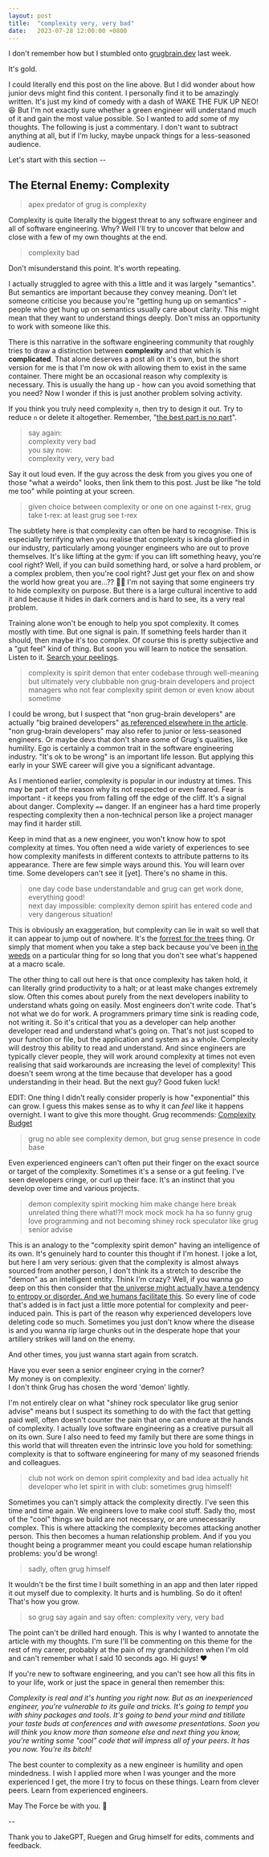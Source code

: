 ```yaml
---
layout: post
title:  "complexity very, very bad"
date:   2023-07-28 12:00:00 +0800
---
```


I don't remember how but I stumbled onto [grugbrain.dev](https://grugbrain.dev) last week.

It's gold. 

I could literally end this post on the line above. But I did wonder about how junior devs might find this content. I personally find it to be amazingly written. It's just my kind of comedy with a dash of WAKE THE FUK UP NEO! 😆 But I'm not exactly sure whether a green engineer will understand much of it and gain the most value possible. So I wanted to add some of my thoughts. The following is just a commentary. I don't want to subtract anything at all, but if I'm lucky, maybe unpack things for a less-seasoned audience. 

Let's start with this section --

## The Eternal Enemy: Complexity

> apex predator of grug is complexity

Complexity is quite literally the biggest threat to any software engineer and all of software engineering. Why? Well I'll try to uncover that below and close with a few of my own thoughts at the end.

> complexity bad  

Don't misunderstand this point. It's worth repeating. 

I actually struggled to agree with this a little and it was largely "semantics". But semantics are important because they convey meaning. Don't let someone criticise you because you're "getting hung up on semantics" - people who get hung up on semantics usually care about clarity. This might mean that they want to understand things deeply. Don't miss an opportunity to work with someone like this. 

There is this narrative in the software engineering community that roughly tries to draw a distinction between **complexity** and that which is **complicated**. That alone deserves a post all on it's own, but the short version for me is that I'm now ok with allowing them to exist in the same container. There might be an occasional reason why complexity is necessary. This is usually the hang up - how can you avoid something that you need? Now I wonder if this is just another problem solving activity. 

If you think you truly need complexity `n`, then try to design it out. Try to reduce `n` or delete it altogether. Remember, "[the best part is no part](https://hammerproject.com/2022/11/17/smashing-entropy.html)".

> say again:  
> complexity very bad  
> you say now:  
> complexity very, very bad

Say it out loud even. If the guy across the desk from you gives you one of those "what a weirdo" looks, then link them to this post. Just be like "he told me too" while pointing at your screen. 

> given choice between complexity or one on one against t-rex, grug take t-rex: at least grug see t-rex

The subtlety here is that complexity can often be hard to recognise. This is especially terrifying when you realise that complexity is kinda glorified in our industry, particularly among younger engineers who are out to prove themselves. It's like lifting at the gym: if you can lift something heavy, you're cool right? Well, if you can build something hard, or solve a hard problem, or a complex problem, then you're cool right? Just get your flex on and show the world how great you are...?? 🤷‍♂️ I'm not saying that some engineers try to hide complexity on purpose. But there is a large cultural incentive to add it and because it hides in dark corners and is hard to see, its a very real problem. 

Training alone won't be enough to help you spot complexity. It comes mostly with time. But one signal is pain. If something feels harder than it should, then maybe it's too complex. Of course this is pretty subjective and a "gut feel" kind of thing. But soon you will learn to notice the sensation. Listen to it. [Search your peelings](https://youtu.be/hVrIyEu6h_E?t=266).

> complexity is spirit demon that enter codebase through well-meaning but ultimately very clubbable non grug-brain developers and project managers who not fear complexity spirit demon or even know about sometime

I could be wrong, but I suspect that "non grug-brain developers" are actually "big brained developers" [as referenced elsewhere in the article](https://grugbrain.dev/). "non grug-brain developers" may also refer to junior or less-seasoned engineers. Or maybe devs that don't share some of Grug's qualities, like humility. Ego is certainly a common trait in the software engineering industry. "It's ok to be wrong" is an important life lesson. But applying this early in your SWE career will give you a significant advantage. 

As I mentioned earlier, complexity is popular in our industry at times. This may be part of the reason why its not respected or even feared. Fear is important - it keeps you from falling off the edge of the cliff. It's a signal about danger. Complexity `==` danger. If an engineer has a hard time properly respecting complexity then a non-technical person like a project manager may find it harder still. 

Keep in mind that as a new engineer, you won't know how to spot complexity at times. You often need a wide variety of experiences to see how complexity manifests in different contexts to attribute patterns to its appearance. There are few simple ways around this. You will learn over time. Some developers can't see it [yet]. There's no shame in this. 

> one day code base understandable and grug can get work done, everything good!  
> next day impossible: complexity demon spirit has entered code and very dangerous situation!

This is obviously an exaggeration, but complexity can lie in wait so well that it can appear to jump out of nowhere. It's the [forrest for the trees](https://en.wiktionary.org/wiki/see_the_forest_for_the_trees) thing. Or simply that moment when you take a step back because you've been [in the weeds](https://digitalcultures.net/slang/in-the-weeds/) on a particular thing for so long that you don't see what's happened at a macro scale. 

The other thing to call out here is that once complexity has taken hold, it can literally grind productivity to a halt; or at least make changes extremely slow. Often this comes about purely from the next developers inability to understand whats going on easily. Most engineers don't write code. That's not what we do for work. A programmers primary time sink is reading code, not writing it. So it's critical that you as a developer can help another developer read and understand what's going on. That's not just scoped to your function or file, but the application and system as a whole. Complexity will destroy this ability to read and understand. And since engineers are typically clever people, they will work around complexity at times not even realising that said workarounds are increasing the level of complexity! This doesn't seem wrong at the time because that developer has a good understanding in their head. But the next guy? Good fuken luck!

EDIT: One thing I didn't really consider properly is how "exponential" this can grow. I guess this makes sense as to why it can _feel_ like it happens overnight. I want to give this more thought. Grug recommends: [Complexity Budget](https://htmx.org/essays/complexity-budget/)

> grug no able see complexity demon, but grug sense presence in code base

Even experienced engineers can't often put their finger on the exact source or target of the complexity. Sometimes it's a sense or a gut feeling. I've seen developers cringe, or curl up their face. It's an instinct that you develop over time and various projects. 

> demon complexity spirit mocking him make change here break unrelated thing there what!?! mock mock mock ha ha so funny grug love programming and not becoming shiney rock speculator like grug senior advise

This is an analogy to the "complexity spirit demon" having an intelligence of its own. It's genuinely hard to counter this thought if I'm honest. I joke a lot, but here I am very serious: given that the complexity is almost always sourced from another person, I don't think its a stretch to describe the "demon" as an intelligent entity. Think I'm crazy? Well, if you wanna go deep on this then consider that [the universe might actually have a tendency to entropy or disorder. And we humans facilitate this](https://youtu.be/DxL2HoqLbyA). So every line of code that's added is in fact just a little more potential for complexity and peer-induced pain. This is part of the reason why experienced developers love deleting code so much. Sometimes you just don't know where the disease is and you wanna rip large chunks out in the desperate hope that your artillery strikes will land on the enemy. 

And other times, you just wanna start again from scratch. 

Have you ever seen a senior engineer crying in the corner?  
My money is on complexity.  
I don't think Grug has chosen the word 'demon' lightly. 

I'm not entirely clear on what "shiney rock speculator like grug senior advise" means but I suspect its something to do with the fact that getting paid well, often doesn't counter the pain that one can endure at the hands of complexity. I actually love software engineering as a creative pursuit all on its own. Sure I also need to feed my family but there are some things in this world that will threaten even the intrinsic love you hold for something: complexity is that to software engineering for many of my seasoned friends and colleagues. 

> club not work on demon spirit complexity and bad idea actually hit developer who let spirit in with club: sometimes grug himself!

Sometimes you can't simply attack the complexity directly. I've seen this time and time again. We engineers love to make cool stuff. Sadly tho, most of the "cool" things we build are not necessary, or are unnecessarily complex. This is where attacking the complexity becomes attacking another person. This then becomes a human relationship problem. And if you you thought being a programmer meant you could escape human relationship problems: you'd be wrong!

> sadly, often grug himself

It wouldn't be the first time I built something in an app and then later ripped it out myself due to complexity. It hurts and is humbling. So do it often! That's how you grow.

> so grug say again and say often: complexity very, very bad

The point can't be drilled hard enough. This is why I wanted to annotate the article with my thoughts. I'm sure I'll be commenting on this theme for the rest of my career, probably at the pain of my grandchildren when I'm old and can't remember what I said 10 seconds ago. Hi guys! ❤️

If you're new to software engineering, and you can't see how all this fits in to your life, work or just the space in general then remember this:

_Complexity is real and it's hunting you right now. But as an inexperienced engineer, you're vulnerable to its guile and tricks. It's going to tempt you with shiny packages and tools. It's going to bend your mind and titillate your taste buds at conferences and with awesome presentations. Soon you will think you know more than someone else and next thing you know, you're writing some "cool" code that will impress all of your peers. It has you now. You're its bitch!_

The best counter to complexity as a new engineer is humility and open mindedness. I wish I applied more when I was younger and the more experienced I get, the more I try to focus on these things. Learn from clever peers. Learn from experienced engineers. 

May The Force be with you. 🙏

--

Thank you to JakeGPT, Ruegen and Grug himself for edits, comments and feedback. 